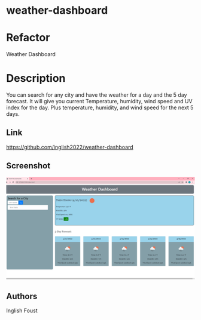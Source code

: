 # weather-dashboard

# Refactor

Weather Dashboard

# Description
You can search for any city and have the weather for a day and the 5 day forecast.  It will give you current Temperature, humidity, wind speed and UV index for the day.  Plus temperature, humidity, and wind speed for the next 5 days.


## Link

https://github.com/inglish2022/weather-dashboard

## Screenshot


![AltText](./assets/images/Screenshot.png)



##  Authors

Inglish Foust

